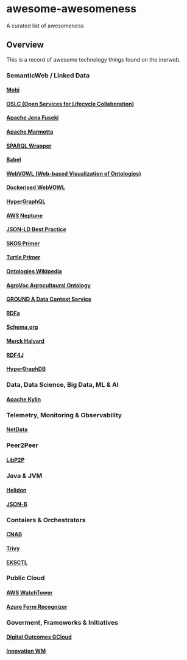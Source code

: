 # awesome-awesomeness
A curated list of awesomeness

## Overview
This is a record of awesome technology things found on the inerweb.

### SemanticWeb / Linked Data

#### [Mobi](https://mobi.inovexcorp.com/)
#### [OSLC (Open Services for Lifecycle Collaboration)](https://open-services.net/)
#### [Apache Jena Fuseki](https://jena.apache.org/documentation/fuseki2/)
#### [Apache Marmotta](https://marmotta.apache.org/)
#### [SPARQL Wrapper](https://rdflib.github.io/sparqlwrapper/)
#### [Babel](https://babelnet.org/)
#### [WebVOWL (Web-based Visualization of Ontologies)](http://vowl.visualdataweb.org/webvowl.html)
#### [Dockerised WebVOWL](https://github.com/mattjtodd/webowl)
#### [HyperGraphQL](https://www.hypergraphql.org/)
#### [AWS Neptune](https://aws.amazon.com/neptune/)
#### [JSON-LD Best Practice](https://json-ld.org/spec/latest/json-ld-api-best-practices/)
#### [SKOS Primer](https://www.w3.org/TR/skos-primer/)
#### [Turtle Primer](https://www.w3.org/2007/02/turtle/primer/)
#### [Ontologies Wikipedia](https://en.wikipedia.org/wiki/Ontology_(information_science)#cite_note-81)
#### [AgroVoc Agrocultaural Ontology](http://agrovoc.uniroma2.it/agrovoc/agrovoc/en/)
#### [GROUND A Data Context Service](https://blog.acolyer.org/2017/01/23/ground-a-data-context-service/)
#### [RDFa](http://rdfa.info/)
#### [Schema,org](https://schema.org/)
#### [Merck Halyard](https://github.com/Merck/Halyard)
#### [RDF4J](https://rdf4j.eclipse.org/)
#### [HyperGraphDB](http://www.hypergraphdb.org/?project=hypergraphdb&page=Home)

### Data, Data Science, Big Data, ML & AI

#### [Apache Kylin](]http://kylin.apache.org/)

### Telemetry, Monitoring & Observability

#### [NetData](https://www.netdata.cloud/)

### Peer2Peer

#### [LibP2P](https://libp2p.io/)

### Java & JVM

#### [Helidon](https://helidon.io/#/)
#### [JSON-B](http://json-b.net/)

### Contaiers & Orchestrators

#### [CNAB](https://cnab.io)
#### [Trivy](https://github.com/knqyf263/trivy)
#### [EKSCTL](https://eksctl.io/)

### Public Cloud

#### [AWS WatchTower](https://aws.amazon.com/controltower/)
#### [Azure Form Recognizer](https://azure.microsoft.com/en-gb/services/cognitive-services/form-recognizer/)

### Goverment, Frameworks & Initiatives

#### [Digital Outcomes GCloud](https://www.gov.uk/guidance/digital-outcomes-and-specialists-suppliers-guide)
#### [Innovation WM](https://innovationwm.co.uk/)
